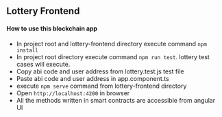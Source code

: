 ## Lottery Frontend


#### How to use this blockchain app

- In project root and lottery-frontend directory execute command `npm install`
- In project root directory execute command `npm run test`. lottery test cases will execute.
- Copy abi code and user address from lottery.test.js test file
- Paste abi code and user address in app.component.ts
- execute `npm serve` command from lottery-frontend directory
- Open `http://localhost:4200` in browser
- All the methods written in smart contracts are accessible from angular UI